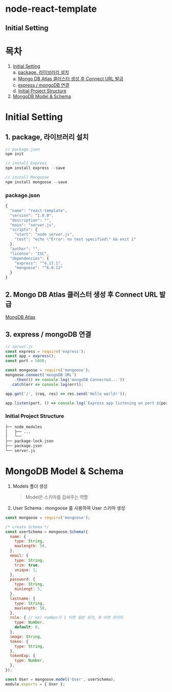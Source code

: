 # node-react-template
## Initial Setting

# 목차
1. [Initial Setting](#Initial-Setting)    
  a. [package, 라이브러리 설치](#1.-package,-라이브러리-설치)    
  a. [Mongo DB Atlas 클러스터 생성 후 Connect URL 발급](#2.-Mongo-DB-Atlas-클러스터-생성-후-Connect-URL-발급)    
  c. [express / mongoDB 연결](#3.-express-/-mongoDB-연결)  
  d. [Initial Project Structure](#Initial-Project-Structure)   
2. [MongoDB Model & Schema](#MongoDB-Model-&-Schema)

# Initial Setting
## 1. package, 라이브러리 설치

```jsx
// package.json
npm init

// install Express
npm install express --save

// install Mongoose 
npm install mongoose --save
```

### package.json
```jsx
{
  "name": "react-template",
  "version": "1.0.0",
  "description": "",
  "main": "server.js",
  "scripts": {
    "start": "node server.js",
    "test": "echo \"Error: no test specified\" && exit 1"
  },
  "author": "",
  "license": "ISC",
  "dependencies": {
    "express": "^4.17.1",
    "mongoose": "^6.0.12"
  }
}
```

## 2. Mongo DB Atlas 클러스터 생성 후 Connect URL 발급
[MongDB Atlas](http://www.mongodb.com/)

## 3. express / mongoDB 연결

```jsx
// server.js
const express = require('express');
const app = express();
const port = 5000;

const mongoose = require('mongoose');
mongoose.connect('mongoDB URL')
	.then(() => console.log('mongoDB Connected...'))
  .catch(err => console.log(err));

app.get('/', (req, res) => res.send('Hello world!'));

app.listen(port, () => console.log(`Express app listening on port ${port}!`));
```

### Initial Project Structure

```bash
├── node_modules
│   ├── ...
│   └── 
├── package-lock.json
├── package.json
└── server.js
```

# MongoDB Model & Schema

1. Models 폴더 생성 
    
    > Model은 스키마를 감싸주는 역할
    > 
2. User Schema 
:  mongoose 를 사용하여 User 스키마 생성

```jsx
const mongoose = require('mongoose');

/* create Schema */
const userSchema = mongoose.Schema({
  name: {
    type: String,
    maxlength: 50,
  },
  email: {
    type: String,
    trim: true,
    unique: 1,
  },
  password: {
    type: String,
    minlengt: 5,
  },
  lastname: {
    type: String,
    maxlength: 50,
  },
  role: { // ex) number가 1 이면 일반 유저, 0 이면 관리자
    type: Number,
    default: 0,
  },
  image: String,
  token: {
    type: String,
  },
  tokenExp: {
    type: Number,
  },
});

const User = mongoose.model('User', userSchema);
module.exports = { User };
```